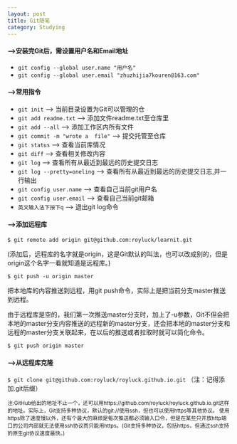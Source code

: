 ```yaml
---
layout: post
title: Git随笔
category: Studying
---
```


#### -->安装完Git后，需设置用户名和Email地址 

 + `git config --global user.name "用户名"`
 + `git config --global user.email "zhuzhijia7kouren@163.com"`

#### -->常用指令

 + `git init`  -->   当前目录设置为Git可以管理的仓
 + `git add readme.txt`  -->   添加文件readme.txt至仓库里
 + `git add --all`   -->  添加工作区内所有文件
 + `git commit -m "wrote a  file"`  -->   提交托管至仓库
 + `git status`  -->   查看当前库情况
 + `git diff`  -->   查看相关修改内容
 + `git log`  -->   查看所有从最近到最远的历史提交日志
 + `git log --pretty=oneling`   -->   查看所有从最近到最远的历史提交日志,并一行输出
 + `git config user.name`   -->   查看自己当前git用户名
 + `git config user.email`   -->   查看自己当前git邮箱
 + `英文输入法下按下q`   -->   退出git log命令

#### -->添加远程库

`$ git remote add origin git@github.com:royluck/learnit.git`

(添加后，远程库的名字就是origin，这是Git默认的叫法，也可以改成别的，但是origin这个名字一看就知道是远程库。)

`$ git push -u origin master`

把本地库的内容推送到远程，用git push命令，实际上是把当前分支master推送到远程。

由于远程库是空的，我们第一次推送master分支时，加上了-u参数，Git不但会把本地的master分支内容推送的远程新的master分支，还会把本地的master分支和远程的master分支关联起来，在以后的推送或者拉取时就可以简化命令。

`$ git push origin master`

#### -->从远程库克隆

`$ git clone git@github.com:royluck/royluck.github.io.git` （注：记得添加.git后缀）

<small>注:GitHub给出的地址不止一个，还可以用https://github.com/royluck/royluck.github.io.git这样的地址。实际上，Git支持多种协议，默认的git://使用ssh，但也可以使用https等其他协议。
使用https除了速度慢以外，还有个最大的麻烦是每次推送都必须输入口令，但是在某些只开放http端口的公司内部就无法使用ssh协议而只能用https。(Git支持多种协议，包括https，但通过ssh支持的原生git协议速度最快。)</small>
